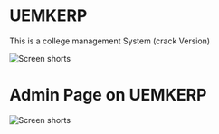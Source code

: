 # UEMKERP
This is a college management System (crack Version)

![Screen shorts](https://github.com/SudipBera083/UEMKERP/blob/Checking/ss.png?raw=true)

# Admin Page on UEMKERP

![Screen shorts](https://github.com/SudipBera083/UEMKERP/blob/Checking/2.png?raw=true)
